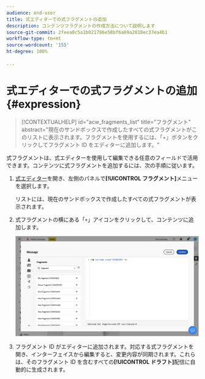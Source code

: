 ```yaml
---
audience: end-user
title: 式エディターでの式フラグメントの追加
description: コンテンツフラグメントの作成方法について説明します
source-git-commit: 2feea0c5a1b021786e58bf6a69a2018ec37ea4b1
workflow-type: tm+mt
source-wordcount: '155'
ht-degree: 100%

---
```


# 式エディターでの式フラグメントの追加 {#expression}

>[!CONTEXTUALHELP]
>id="acw_fragments_list"
>title="フラグメント"
>abstract="現在のサンドボックスで作成したすべての式フラグメントがこのリストに表示されます。フラグメントを使用するには、「+」ボタンをクリックしてフラグメント ID をエディターに追加します。"

<!-- pas vu dans l'UI-->

式フラグメントは、式エディターを使用して編集できる任意のフィールドで活用できます。コンテンツに式フラグメントを追加するには、次の手順に従います。

1. [式エディター](../personalization/gs-personalization.md)を開き、左側のパネルで&#x200B;**[!UICONTROL フラグメント]**&#x200B;メニューを選択します。

   リストには、現在のサンドボックスで作成したすべての式フラグメントが表示されます。

1. 式フラグメントの横にある「`+`」アイコンをクリックして、コンテンツに追加します。

   ![](assets/fragment-add-expression.png)

1. フラグメント ID がエディターに追加されます。対応する式フラグメントを開き、インターフェイスから編集すると、変更内容が同期されます。これらは、そのフラグメント ID を含むすべての&#x200B;**[!UICONTROL ドラフト]**&#x200B;配信に自動的に生成されます。
